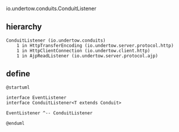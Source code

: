 io.undertow.conduits.ConduitListener

## hierarchy
```
ConduitListener (io.undertow.conduits)
    1 in HttpTransferEncoding (io.undertow.server.protocol.http)
    1 in HttpClientConnection (io.undertow.client.http)
    1 in AjpReadListener (io.undertow.server.protocol.ajp)
```

## define
```plantuml
@startuml

interface EventListener
interface ConduitListener<T extends Conduit>

EventListener ^-- ConduitListener

@enduml
```